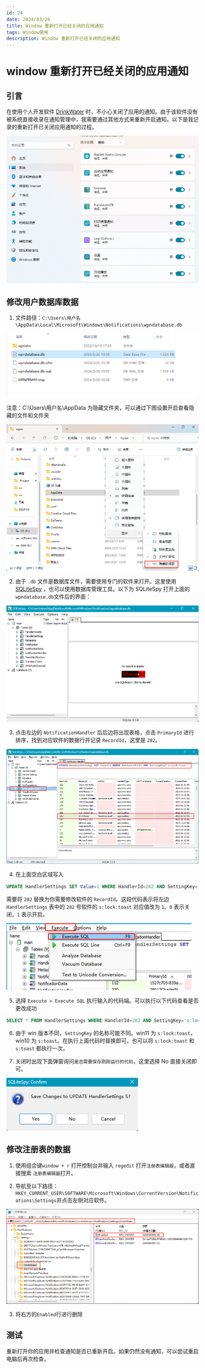 ```yaml
---
id: 24
date: 2024/03/26
title: Window 重新打开已经关闭的应用通知
tags: Window使用
description: Window 重新打开已经关闭的应用通知
---
```


# window 重新打开已经关闭的应用通知

## 引言

在使用个人开发软件 [DrinkWater](https://github.com/cosy247/DrinkWater) 时，不小心关闭了应用的通知。由于该软件没有被系统直接收录在通知管理中，我需要通过其他方式来重新开启通知。以下是我记录的重新打开已关闭应用通知的过程。

![alt text](assets/Win11TurnOnNotificationsAgain/image.png)

## 修改用户数据库数据

1. 文件路径：`C:\Users\用户名\AppData\Local\Microsoft\Windows\Notifications\wpndatabase.db`

![alt text](assets/Win11TurnOnNotificationsAgain/image-2.png)

注意：C:\Users\用户名\AppData 为隐藏文件夹，可以通过下图设置开启查看隐藏的文件和文件夹

![alt text](assets/Win11TurnOnNotificationsAgain/image-1.png)

2. 由于 `.db` 文件是数据库文件，需要使用专门的软件来打开。这里使用 [SQLiteSpy](https://www.sqlitespy.com/download.html) ，也可以使用数据库管理工具。以下为 SQLiteSpy 打开上面的`wpndatabase.db`文件后的界面：

![alt text](assets/Win11TurnOnNotificationsAgain/image-3.png)

3. 点击左边的 `NotificationHandler` 后后边将出现表格，点击 `PrimaryId` 进行排序，找到对应软件的数据行并记录 `RecordId`，这里是 `282`。

![alt text](assets/Win11TurnOnNotificationsAgain/image-5.png)

4. 在上面空白区域写入

```sql
UPDATE HandlerSettings SET Value=1 WHERE HandlerId=282 AND SettingKey='s:lock:toast'
```

需要将 `282` 替换为你需要修改软件的 `RecordId`。这段代码表示将左边 `HandlerSettings` 表中的 `282` 号软件的 `s:lock:toast` 对应值改为 `1`。`0` 表示关闭，`1` 表示开启。

![alt text](assets/Win11TurnOnNotificationsAgain/image-6.png)

5. 选择 `Execute > Execute SQL` 执行输入的代码端。可以执行以下代码查看是否更改成功

```sql
SELECT * FROM HandlerSettings WHERE HandlerId=282 AND SettingKey='s:lock:toast'
```

6. 由于 win 版本不同，`SettingKey` 的名称可能不同。win11 为 `s:lock:toast`，win10 为 `s:toast`。在执行上面代码时替换即可，也可以将 `s:lock:toast` 和 `s:toast` 都执行一次。

7. 关闭时出现下面弹窗询问`是否需要保存刚刚运行的代码`，这里选择 No 直接关闭即可。

![alt text](assets/Win11TurnOnNotificationsAgain/image-7.png)

## 修改注册表的数据

1. 使用组合键`window + r` 打开控制台并输入 `regedit` 打开`注册表编辑器`，或者直接搜索 `注册表编辑器`打开。

2. 导航至以下路径：`HKEY_CURRENT_USER\SOFTWARE\Microsoft\Windows\CurrentVersion\Notifications\Settings`并点击左侧对应软件。

![alt text](assets/Win11TurnOnNotificationsAgain/image-8.png)

3. 将右方的`Enabled`行进行删除

## 测试

重新打开你的应用并检查通知是否已重新开启。如果仍然没有通知，可以尝试重启电脑后再次检查。
